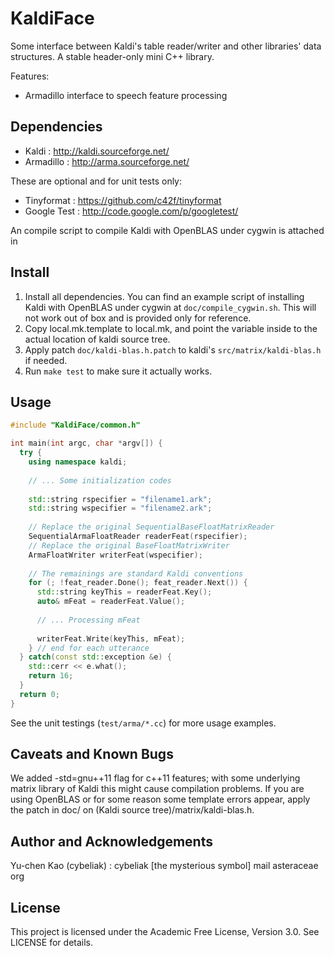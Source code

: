 KaldiFace
=====

Some interface between Kaldi's table reader/writer and other libraries' data structures.
A stable header-only mini C++ library.

Features:
 * Armadillo interface to speech feature processing

Dependencies
-----

 * Kaldi : http://kaldi.sourceforge.net/
 * Armadillo : http://arma.sourceforge.net/

These are optional and for unit tests only:

 * Tinyformat : https://github.com/c42f/tinyformat
 * Google Test : http://code.google.com/p/googletest/

An compile script to compile Kaldi with OpenBLAS under cygwin is attached in 

Install
-----
 1. Install all dependencies. You can find an example script of installing Kaldi with OpenBLAS under cygwin at `doc/compile_cygwin.sh`. This will not work out of box and is provided only for reference.
 2. Copy local.mk.template to local.mk, and point the variable inside to the actual location of kaldi source tree.
 3. Apply patch `doc/kaldi-blas.h.patch` to kaldi's `src/matrix/kaldi-blas.h` if needed.
 4. Run `make test` to make sure it actually works.

Usage
-----
```c++
#include "KaldiFace/common.h"

int main(int argc, char *argv[]) {
  try {
    using namespace kaldi;
    
    // ... Some initialization codes
    
    std::string rspecifier = "filename1.ark";
    std::string wspecifier = "filename2.ark";
    
    // Replace the original SequentialBaseFloatMatrixReader
    SequentialArmaFloatReader readerFeat(rspecifier);
    // Replace the original BaseFloatMatrixWriter
    ArmaFloatWriter writerFeat(wspecifier);
    
    // The remainings are standard Kaldi conventions
    for (; !feat_reader.Done(); feat_reader.Next()) {
      std::string keyThis = readerFeat.Key();
      auto& mFeat = readerFeat.Value();
      
      // ... Processing mFeat
      
      writerFeat.Write(keyThis, mFeat);
    } // end for each utterance
  } catch(const std::exception &e) {
    std::cerr << e.what();
    return 16;
  }
  return 0;
}
```

See the unit testings (`test/arma/*.cc`) for more usage examples.

Caveats and Known Bugs
-----
We added -std=gnu++11 flag for c++11 features; with some underlying matrix library of Kaldi this might cause compilation problems. If you are using OpenBLAS or for some reason some template errors appear, apply the patch in doc/ on (Kaldi source tree)/matrix/kaldi-blas.h.

Author and Acknowledgements
-----
Yu-chen Kao (cybeliak) : cybeliak [the mysterious symbol] mail asteraceae org

License
-----
This project is licensed under the Academic Free License, Version 3.0.
See LICENSE for details.
